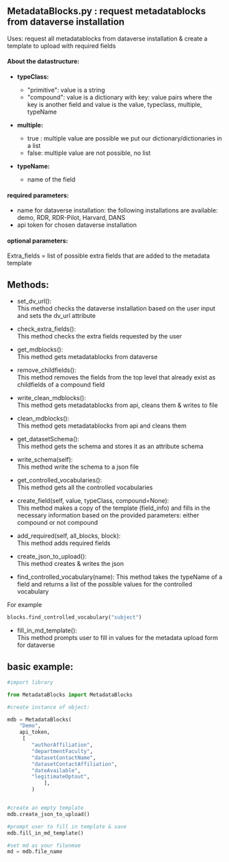 
## MetadataBlocks.py : request metadatablocks from dataverse installation


Uses: request all metadatablocks from dataverse installation & create a template to upload with required fields


#### About the datastructure:

* **typeClass:**
  * "primitive":  value is a string
  * "compound":  value is a dictionary with key: value pairs where the key is another field and value is the value, typeclass, multiple, typeName


* **multiple:** 
  * true : multiple value are possible we put our dictionary/dictionaries in a list
  * false:  multiple value are not possible, no list

* **typeName:**
  * name of the field


#### required parameters:
* name for dataverse installation: the following installations are available: demo, RDR, RDR-Pilot, Harvard, DANS
* api token for chosen dataverse installation

#### optional parameters:

Extra_fields = list of possible extra fields that are added to the metadata template



## Methods:

*  set_dv_url():   
This method checks the dataverse installation based on the user input and sets the dv_url attribute

*  check_extra_fields():  
 This method checks the extra fields requested by the user 

*  get_mdblocks():  
 This method gets metadatablocks from dataverse

*  remove_childfields():  
This method removes the fields from the top level that already exist as childfields of a compound field
        
* write_clean_mdblocks():  
This method gets metadatablocks from api, cleans them & writes to file

* clean_mdblocks():  
This method gets metadatablocks from api and cleans them

* get_datasetSchema():  
This method gets the schema and stores it as an attribute schema

* write_schema(self):  
This method write the schema to a json file

* get_controlled_vocabularies():  
This method gets all the controlled vocabularies 

* create_field(self, value, typeClass, compound=None):   
This method makes a copy of the template (field_info) and fills in the necessary 
information based on the provided parameters: either compound or not compound


*  add_required(self, all_blocks, block):  
This method adds required fields

* create_json_to_upload():  
This method creates & writes the json 

* find_controlled_vocabulary(name):
This method takes the typeName of a field and returns a list of the possible
values for the controlled vocabulary 

For example

```python
blocks.find_controlled_vocabulary("subject")
```

* fill_in_md_template():  
This method prompts user to fill in values for the metadata upload form for dataverse


## basic example:

```python
#import library

from MetadataBlocks import MetadataBlocks

#create instance of object: 

mdb = MetadataBlocks(
    "Demo",
    api_token,
     [
        "authorAffiliation",
        "departmentFaculty",
        "datasetContactName",
        "datasetContactAffiliation",
        "dateAvailable",
        "legitimateOptout",
            ],
        )


#create an empty template 
mdb.create_json_to_upload()

#prompt user to fill in template & save
mdb.fill_in_md_template()

#set md as your filenmae
md = mdb.file_name

```
